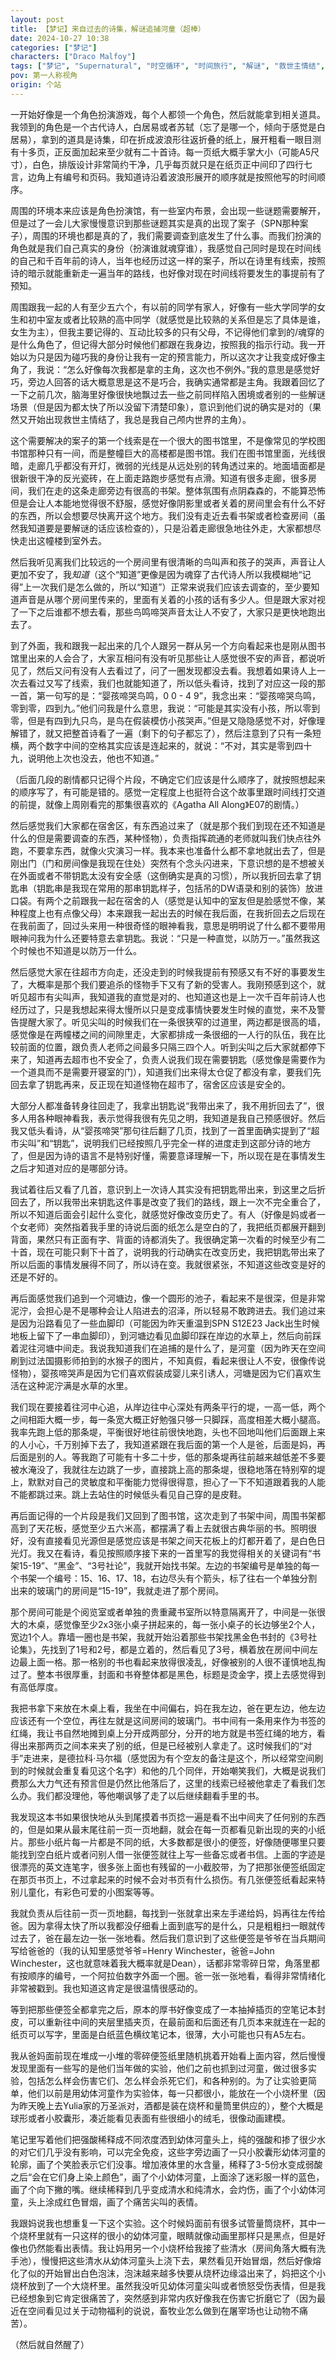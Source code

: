 ```yaml
---
layout: post
title: 【梦记】来自过去的诗集，解谜追捕河童（超棒）
date: 2024-10-27 10:38
categories: ["梦记"]
characters: ["Draco Malfoy"]
tags: ["梦记", "Supernatural", "时空循环", "时间旅行", "解谜", "救世主情结", "好故事", "改编", "HP", "女巫阿加莎", "案件"]
pov: 第一人称视角
origin: 个站
---
```


一开始好像是一个角色扮演游戏，每个人都领一个角色，然后就能拿到相关道具。我领到的角色是一个古代诗人，白居易或者苏轼（忘了是哪一个，倾向于感觉是白居易），拿到的道具是诗集，印在折成波浪形往返折叠的纸上，展开粗看一眼目测有十多页，正反面加起来至少就有二十首诗。每一页纸大概手掌大小（可能A5尺寸），白色，排版设计非常简约干净，几乎每页就只是在纸页正中间印了四行七言，边角上有编号和页码。我知道诗沿着波浪形展开的顺序就是按照他写的时间顺序。

周围的环境本来应该是角色扮演馆，有一些室内布景，会出现一些谜题需要解开，但是过了一会儿大家慢慢意识到那些谜题其实是真的出现了案子（SPN那种案子），周围的环境也都是真的了，我们需要调查到底发生了什么事。而我们扮演的角色就是我们自己真实的身份（扮演谁就魂穿谁），我感觉自己同时是现在时间线的自己和千百年前的诗人，当年也经历过这一样的案子，所以在诗里有线索，按照诗的暗示就能重新走一遍当年的路线，也好像对现在时间线将要发生的事提前有了预知。

周围跟我一起的人有至少五六个，有以前的同学有家人，好像有一些大学同学的女生和初中室友或者比较熟的高中同学（就感觉是比较熟的关系但是忘了具体是谁，女生为主），但我主要记得的、互动比较多的只有父母，不记得他们拿到的/魂穿的是什么角色了，但记得大部分时候他们都跟在我身边，按照我的指示行动。我一开始以为只是因为碰巧我的身份让我有一定的预言能力，所以这次才让我变成好像主角了，我说：“怎么好像每次我都是拿的主角，这次也不例外。”我的意思是感觉好巧，旁边人回答的话大概意思是这不是巧合，我确实通常都是主角。我跟着回忆了一下之前几次，脑海里好像很快地飘过去一些之前同样陷入困境或者别的一些解谜场景（但是因为都太快了所以没留下清楚印象），意识到他们说的确实是对的（果然又开始出现救世主情结了，我总是我自己颅内世界的主角）。

这个需要解决的案子的第一个线索是在一个很大的图书馆里，不是像常见的学校图书馆那种只有一间，而是整幢巨大的高楼都是图书馆。我们在图书馆里面，光线很暗，走廊几乎都没有开灯，微弱的光线是从远处别的转角透过来的。地面墙面都是很新很干净的反光瓷砖，在上面走路跑步感觉有点滑。知道有很多走廊，很多房间，我们在走的这条走廊旁边有很高的书架。整体氛围有点阴森森的，不能算恐怖但是会让人本能地觉得很不舒服，感觉好像阴影里或者关着的房间里会有什么不好的东西，所以会想要尽快离开这个地方。我们没有走近去看书架或者检查房间（虽然我知道要是要解谜的话应该检查的），只是沿着走廊很急地往外走，大家都想尽快走出这幢楼到室外去。

然后我听见离我们比较远的一个房间里有很清晰的鸟叫声和孩子的哭声，声音让人更加不安了，我*知道*（这个“知道”更像是因为魂穿了古代诗人所以我模糊地“记得”上一次我们是怎么做的，所以“知道”）正常来说我们应该去调查的，至少要知道声音是从哪个房间里传来的，里面有关着的小孩的话有多少人。但是跟大家对视了一下之后谁都不想去看，那些鸟鸣啼哭声音太让人不安了，大家只是更快地跑出去了。

到了外面，我和跟我一起出来的几个人跟另一群从另一个方向看起来也是刚从图书馆里出来的人会合了，大家互相问有没有听见那些让人感觉很不安的声音，都说听见了，然后又问有没有人去看过了，问了一圈发现都没去看。我想着如果诗人上一次去看过又写了线索，我们也就能知道了，所以低头看诗，找到了对应这一段的那一首，第一句写的是：“婴孩啼哭鸟鸣，0 0 - 4 9”，我念出来：“婴孩啼哭鸟鸣，零到零，四到九。”他们问我是什么意思，我说：“可能是其实没有小孩，所以零到零，但是有四到九只鸟，是鸟在假装模仿小孩哭声。”但是又隐隐感觉不对，好像理解错了，就又把整首诗看了一遍（剩下的句子都忘了），然后注意到了只有一条短横，两个数字中间的空格其实应该是连起来的，就说：“不对，其实是零到四十九，说明他上次也没去，他也不知道。”

（后面几段的剧情都只记得个片段，不确定它们应该是什么顺序了，就按照想起来的顺序写了，有可能是错的。感觉一定程度上也挺符合这个故事里跟时间线打交道的前提，就像上周刚看完的那集很喜欢的《Agatha All Along》E07的剧情。）

然后感觉我们大家都在宿舍区，有东西追过来了（就是那个我们到现在还不知道是什么的但是需要调查的东西，某种怪物），负责指挥疏通的老师就叫我们快点往外跑，不要拿东西，就像火灾演习一样。我本来也准备什么都不拿地就出去了，但是刚出门（门和房间像是我现在住处）突然有个念头闪进来，下意识想的是不想被关在外面或者不带钥匙太没有安全感（这倒确实是真的习惯），所以我折回去拿了钥匙串（钥匙串是我现在常用的那串钥匙样子，包括吊的DW语录和别的装饰）放进口袋。有两个之前跟我一起在宿舍的人（感觉是认知中的室友但是脸感觉不像，某种程度上也有点像父母）本来跟我一起出去的时候在我后面，在我折回去之后现在在我前面了，回过头来用一种很奇怪的眼神看我，意思是明明说了什么都不要带用眼神问我为什么还要特意去拿钥匙。我说：“只是一种直觉，以防万一。”虽然我这个时候也不知道是以防万一什么。

然后感觉大家在往超市方向走，还没走到的时候我提前有预感又有不好的事要发生了，大概率是那个我们要追杀的怪物手下又有了新的受害人。我刚预感到这个，就听见超市有尖叫声，我知道我的直觉是对的、也知道这也是上一次千百年前诗人也经历过了，只是我想起来得太慢所以只是变成事情快要发生时候的直觉，来不及警告提醒大家了。听见尖叫的时候我们在一条很狭窄的过道里，两边都是很高的墙，感觉像是在两幢楼之间的间隙里走，大家都排成一条很细的一人行的队伍，我在比较前面的位置，跟负责人老师之间最多只隔三四个人。听到尖叫之后大家就都停下来了，知道再去超市也不安全了，负责人说我们现在需要钥匙（感觉像是需要作为一个道具而不是需要开寝室的门），知道我们出来得太仓促了都没有拿，要我们先回去拿了钥匙再来，反正现在知道怪物在超市了，宿舍区应该是安全的。

大部分人都准备转身往回走了，我拿出钥匙说“我带出来了，我不用折回去了”，很多人用各种眼神看我，表示觉得我很有先见之明，我知道是我自己预感很好。然后我又低头看诗，从“婴孩啼哭”那句往后翻了几页，找到了一首里面确实提到了“超市尖叫”和“钥匙”，说明我们已经按照几乎完全一样的进度走到这部分诗的地方了，但是因为诗的语言不是特别好懂，需要意译理解一下，所以现在是在事情发生之后才知道对应的是哪部分诗。

我试着往后又看了几首，意识到上一次诗人其实没有把钥匙带出来，到这里之后折回去了，所以我带出来钥匙这件事是改变了我们的路线，跟上一次不完全重合了，所以不知道后面会引起什么变化，就感觉好像改变历史了。有人（好像是妈或者一个女老师）突然指着我手里的诗说后面的纸怎么是空白的了，我把纸页都展开翻到背面，果然只有正面有字、背面的诗都消失了。我很确定第一次看的时候至少有二十首，现在可能只剩下十首了，说明我的行动确实在改变历史，我把钥匙带出来了所以后面的事情发展得不同了，所以诗在变。我就很紧张，不知道这些改变是好的还是不好的。

再后面感觉我们追到一个河塘边，像一个圆形的池子，看起来不是很深，但是非常泥泞，会担心是不是哪种会让人陷进去的沼泽，所以轻易不敢跨进去。我们追过来是因为沿路看见了一些血脚印（可能因为昨天重温到SPN S12E23 Jack出生时候地板上留下了一串血脚印），到河塘边看见血脚印踩在岸边的水草上，然后向前踩着泥往河塘中间走。我说我知道我们在追捕的是什么了，是河童（因为昨天在空间刷到过法国摄影师拍到的水猴子的图片，不知真假，看起来很让人不安，很像传说怪物），婴孩啼哭声是因为它们喜欢假装成婴儿来引诱人，河塘是因为它们喜欢生活在这种泥泞满是水草的水里。

我们现在要接着往河中心追，从岸边往中心深处有两条平行的堤，一高一低，两个之间相距大概一步，每一条宽大概正好勉强只够一只脚踩，高度相差大概小腿高。我率先跑上低的那条堤，平衡很好地往前很快地跑，头也不回地叫他们后面跟上来的人小心，千万别掉下去了，我知道紧跟在我后面的第一个人是爸，后面是妈，再后面是别的人。等我跑了可能有十多二十步，低的那条堤再往前越来越低差不多要被水淹没了，我就往左边跳了一步，直接跳上高的那条堤，很稳地落在特别窄的堤上，默默对自己的灵敏度和平衡能力觉得很得意，担心了一下不知道跟着我的人能不能都跳过来。跳上去站住的时候低头看见自己穿的是皮鞋。

再后面记得的一个片段是我们又回到了图书馆，这次走到了书架中间，周围书架都高到了天花板，感觉至少五六米高，都摆满了看上去就很古典华丽的书。照明很好，没有直接看见光源但是感觉应该是书架之间天花板上的灯都开着了，是白色日光灯。我又在看诗，看见按照顺序接下来的一首里写的我觉得相关的关键词有“书架15-19”、“黑金”、“3号社论”，我就开始找书架。左边的书架编号是单独的每一个书架一个编号：15、16、17、18，右边尽头有个箭头，标了往右一个单独分割出来的玻璃门的房间是“15-19”，我就走进了那个房间。

那个房间可能是个阅览室或者单独的贵重藏书室所以特意隔离开了，中间是一张很大的木桌，感觉像至少2x3张小桌子拼起来的，每一张小桌子的长边够坐2个人，宽边1个人。靠墙一圈也是书架，我就开始沿着那些书架找黑金色书封的《3号社论集》，先找到了1号和2号，都是立着的，然后看见了3号，横着放在房间中间左边最上面一格。那一格别的书也看起来放得很凌乱，好像被别的人很不谨慎地乱掏过了。整本书很厚重，封面和书脊整体都是黑色，标题是烫金字，摸上去感觉得到有高低厚度。

我把书拿下来放在木桌上看，我坐在中间偏右，妈在我左边，爸在更左边，他左边应该还有一个空位，再往左就是这间房间的玻璃门。书中间有一条用来作为书签的红绳，我让书自然地摊到桌上分开成两部分，分开的地方就是书签红绳的地方，看得出来那两页之间本来夹了别的纸，但是已经被别人拿走了。这时候我们的“对手”走进来，是德拉科·马尔福（感觉因为有个空友的备注是这个，所以经常空间刷到的时候就会重复看见这个名字）和他的几个同伴，开始嘲笑我们，大概是说我们费那么大力气还有预言但是仍然比他落后了，这里的线索已经被他拿走了看我们怎么办。我们都没理他，等他嘲讽够了走了以后继续翻看手里的书。

我发现这本书如果很快地从头到尾摸着书页捻一遍是看不出中间夹了任何别的东西的，但是如果从最末尾往前一页一页地翻，就会在每一页都看见新出现的夹的小纸片。那些小纸片每一片都是不同的纸，大多数都是很小的便签，好像随便哪里只要能找到空白纸片或者问别人借一张便签就往上写一些备忘或者书信。上面的字迹是很漂亮的英文连笔字，很多张上面也有残留的一小截胶带，为了把那张便签纸固定在那页书页上，不过拿起来的时候不会对书页有什么损伤。有几张便签纸看起来特别儿童化，有彩色可爱的小图案等等。

我就负责从后往前一页一页地翻，每找到一张就拿出来左手递给妈，妈再往左传给爸。因为拿得太快了所以我都没仔细看上面到底写的是什么，只是粗粗扫一眼就传过去了，爸在最左边一张一张地看。然后我们意识到了这些便签是爷爷在当兵期间写给爸爸的（我的认知里感觉爷爷=Henry Winchester，爸爸=John Winchester，这也就意味着我大概率就是Dean），话都非常零碎日常，角落里都有按顺序的编号，一个阿拉伯数字外面一个圈。爸一张一张地看，看得非常情绪化非常被戳到。我也知道这肯定是很温情很感动的。

等到把那些便签全都拿完之后，原本的厚书好像变成了一本抽掉插页的空笔记本封皮，可以重新往中间的夹层里插夹页，在最前面和后面还有几页本来就连在一起的纸页可以写字，里面是白纸蓝色横纹笔记本，很薄，大小可能也只有A5左右。

我从爸妈面前现在堆成一小堆的零碎便签纸里随机挑着开始看上面内容，然后慢慢发现里面有一些写的是他们当年做的实验，他们之前也抓到过河童，做过很多实验，包括怎么样会伤害它们、怎么样会杀死它们，和各种别的。为了让实验更简单，他们以前是用幼体河童作为实验体，每一只都很小，能放在一个小烧杯里（因为昨天晚上去Yulia家的万圣派对，酒都是装在烧杯和量筒里供应的），整个大概是球形或者小胶囊形，凑近能看见表面有些很细小的绒毛，很像动画建模。

笔记里写着他们把强酸稀释成不同浓度洒到幼体河童头上，纯的强酸和掺了很少水的对它们几乎没有影响，可以完全免疫，这些字旁边画了一只小胶囊形幼体河童的轮廓，画了个笑脸表示它们没事。增加液体里的水含量，稀释了3-5份水变成弱酸之后“会在它们身上染上颜色”，画了个小幼体河童，上面涂了迷彩服一样的蓝色，画了个向下撇的嘴。继续稀释到几乎变成清水和纯清水，会灼伤，画了个小幼体河童，头上涂成红色冒烟，画了个痛苦尖叫的表情。

我跟妈说我也想重复一下这个实验。这个时候妈面前有很多试管量筒烧杯，其中一个烧杯里就有一只这样的很小的幼体河童，眼睛就像动画里那样只是黑点，但是好像也仍然能看出表情。我让妈用另一个小烧杯给我接了些清水（房间角落大概有洗手池），慢慢把这些清水从幼体河童头上浇下去，果然看见开始冒烟，然后好像熔化了似的开始冒出白色泡沫，泡沫越来越多快要从烧杯边缘溢出来了，妈把这个小烧杯放到了一个大烧杯里。虽然我没听见幼体河童尖叫或者愤怒受伤表情，但是我已经想象到它肯定很痛苦了，突然感到非常内疚好像我在伤害它折磨它了（因为最近在空间看见过关于动物福利的说说，畜牧业怎么做到在屠宰场也让动物不痛苦）。

（然后就自然醒了）

